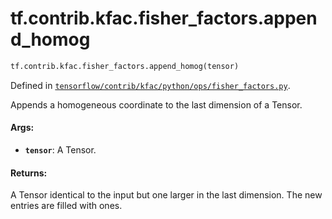 <div itemscope itemtype="http://developers.google.com/ReferenceObject">
<meta itemprop="name" content="tf.contrib.kfac.fisher_factors.append_homog" />
</div>

# tf.contrib.kfac.fisher_factors.append_homog

``` python
tf.contrib.kfac.fisher_factors.append_homog(tensor)
```



Defined in [`tensorflow/contrib/kfac/python/ops/fisher_factors.py`](https://www.tensorflow.org/code/tensorflow/contrib/kfac/python/ops/fisher_factors.py).

Appends a homogeneous coordinate to the last dimension of a Tensor.

#### Args:

* <b>`tensor`</b>: A Tensor.


#### Returns:

A Tensor identical to the input but one larger in the last dimension.  The
new entries are filled with ones.